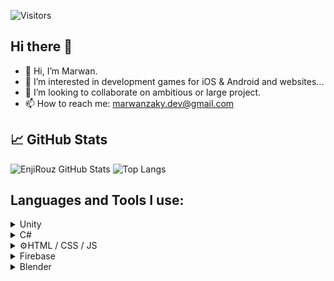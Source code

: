 ![Visitors](https://visitor-badge.glitch.me/badge?page_id=marwanzaky)
## Hi there 👋
- 👋 Hi, I’m Marwan.
- 👀 I’m interested in development games for iOS & Android and websites...
- 👯 I’m looking to collaborate on ambitious or large project.
- 📫 How to reach me: marwanzaky.dev@gmail.com

## 📈 GitHub Stats
![EnjiRouz GitHub Stats](https://github-readme-stats.vercel.app/api?username=marwanzaky&count_private=true&hide=contribs&show_icons=true&theme=radical)
![Top Langs](https://github-readme-stats.vercel.app/api/top-langs/?username=marwanzaky&theme=radical)

## Languages and Tools I use:
<details>
    <summary>Unity</summary>
</details>

<details>
    <summary>C#</summary>
</details>

<details>
    <summary>⚙️HTML / CSS / JS</summary>
</details>

<details>
    <summary>Firebase</summary>
</details>

<details>
    <summary>Blender</summary>
</details>
